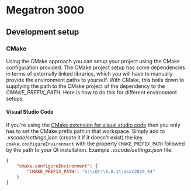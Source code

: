 # Megatron 3000
## Development setup
### CMake
Using the CMake approach you can setup your project using the CMake configuration provided. The CMake project setup has some dependencies in terms of externally linked libraries, which you will have to manually provide the environment paths to yourself. With CMake, this boils down to supplying the path to the CMake project of the dependency to the *CMAKE_PREFIX_PATH*. Here is how to do this for different environment setups:

#### Visual Studio Code
If you're using the [CMake extension for visual studio code](https://marketplace.visualstudio.com/items?itemName=twxs.cmake) then you only has to set the CMake prefix path in that workspace. Simply add to *.vscode/settings.json* (create it if it doesn't exist) the key `cmake.configureEnvironment` with the property `CMAKE_PREFIX_PATH` followed by the path to your Qt installation. Example *.vscode/settings.json* file:
```json
{
    "cmake.configureEnvironment": {
        "CMAKE_PREFIX_PATH": "D:\\Qt\\6.0.1\\msvc2019_64"
    }
}
```